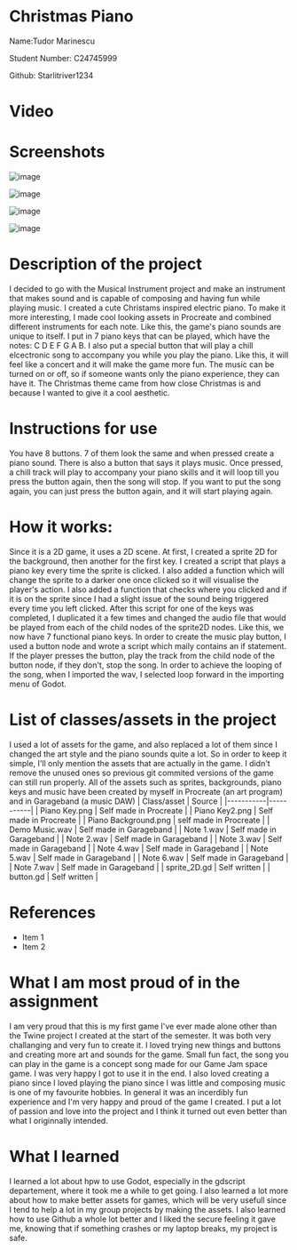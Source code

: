 # Christmas Piano


Name:Tudor Marinescu

Student Number: C24745999

Github: Starlitriver1234

# Video



# Screenshots
![image](https://github.com/user-attachments/assets/5dbe9c74-040f-4710-a743-dbf5f3fdf892)

![image](https://github.com/user-attachments/assets/22406915-1e5c-4e03-9f56-045d56e1caed)

![image](https://github.com/user-attachments/assets/cfcd87ed-e46f-4993-bda1-012a02f760fb)

![image](https://github.com/user-attachments/assets/678ab1dd-060d-402c-aa37-62bac6bd106e)

# Description of the project

I decided to go with the Musical Instrument project and make an instrument that makes sound and is capable of composing and having fun while playing music.
I created a cute Christams inspired electric piano. To make it more interesting, I made cool looking assets in Procreate and combined different instruments for each note. Like this, the game's piano sounds are unique to itself. I put in 7 piano keys that can be played, which have the notes: C D E F G A B. I also put a special button that will play a chill elcectronic song to accompany you while you play the piano. Like this, it will feel like a concert and it will make the game more fun. The music can be turned on or off, so if someone wants only the piano experience, they can have it. The Christmas theme came from how close Christmas is and because I wanted to give it a cool aesthetic.

# Instructions for use

You have 8 buttons. 7 of them look the same and when pressed create a piano sound. There is also a button that says it plays music. Once pressed, a chill track will play to accompany your piano skills and it will loop till you press the button again, then the song will stop. If you want to put the song again, you can just press the button again, and it will start playing again.

# How it works:

Since it is a 2D game, it uses a 2D scene. At first, I created a sprite 2D for the background, then another for the first key. I created a script that plays a piano key every time the sprite is clicked. I also added a function which will change the sprite to a darker one once clicked so it will visualise the player's action. I also added a function that checks where you clicked and if it is on the sprite since I had a slight issue of the sound being triggered every time you left clicked. After this script for one of the keys was completed, I duplicated it a few times and changed the audio file that would be played from each of the child nodes of the sprite2D nodes. Like this, we now have 7 functional piano keys. In order to create the music play button, I used a button node and wrote a script which maily contains an if statement. If the player presses the button, play the track from the child node of the button node, if they don't, stop the song. In order to achieve the looping of the song, when I imported the wav, I selected loop forward in the importing menu of Godot.

# List of classes/assets in the project

I used a lot of assets for the game, and also replaced a lot of them since I changed the art style and the piano sounds quite a lot. So in order to keep it simple, I'll only mention the assets that are actually in the game. I didn't remove the unused ones so previous git commited versions of the game can still run properly. All of the assets such as sprites, backgrounds, piano keys and music have been created by myself in Procreate (an art program) and in Garageband (a music DAW)
| Class/asset | Source |
|-----------|-----------|
| Piano Key.png | Self made in Procreate |
| Piano Key2.png | Self made in Procreate |
| Piano Background.png | self made in Procreate |
| Demo Music.wav | Self made in Garageband |
| Note 1.wav | Self made in Garageband |
| Note 2.wav | Self made in Garageband |
| Note 3.wav | Self made in Garageband |
| Note 4.wav | Self made in Garageband |
| Note 5.wav | Self made in Garageband |
| Note 6.wav | Self made in Garageband |
| Note 7.wav | Self made in Garageband |
| sprite_2D.gd | Self written |
| button.gd | Self written |


# References
* Item 1
* Item 2

# What I am most proud of in the assignment

I am very proud that this is my first game I've ever made alone other than the Twine project I created at the start of the semester. It was both very challanging and very fun to create it. I loved trying new things and buttons and creating more art and sounds for the game. Small fun fact, the song you can play in the game is a concept song made for our Game Jam space game. I was very happy I got to use it in the end. I also loved creating a piano since I loved playing the piano since I was little and composing music is one of my favourite hobbies. In general it was an incerdibly fun experience and I'm very happy and proud of the game I created. I put a lot of passion and love into the project and I think it turned out even better than what I originnally intended.


# What I learned

I learned a lot about hpw to use Godot, especially in the gdscript departement, where it took me a while to get going. I also learned a lot more about how to make better assets for games, which will be very usefull since I tend to help a lot in my group projects by making the assets. I also learned how to use Github a whole lot better and I liked the secure feeling it gave me, knowing that if something crashes or my laptop breaks, my project is safe.
